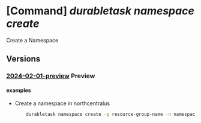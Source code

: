 # [Command] _durabletask namespace create_

Create a Namespace

## Versions

### [2024-02-01-preview](/Resources/mgmt-plane/L3N1YnNjcmlwdGlvbnMve30vcmVzb3VyY2Vncm91cHMve30vcHJvdmlkZXJzL21pY3Jvc29mdC5kdXJhYmxldGFzay9uYW1lc3BhY2VzL3t9/2024-02-01-preview.xml) **Preview**

<!-- mgmt-plane /subscriptions/{}/resourcegroups/{}/providers/microsoft.durabletask/namespaces/{} 2024-02-01-preview -->

#### examples

- Create a namespace in northcentralus
    ```bash
        durabletask namespace create -g resource-group-name -n namespace-name --location northcentralus
    ```
